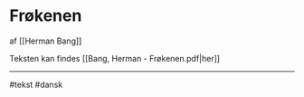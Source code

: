 # Frøkenen
af [[Herman Bang]]

Teksten kan findes [[Bang, Herman - Frøkenen.pdf|her]]




---
#tekst 
#dansk 
